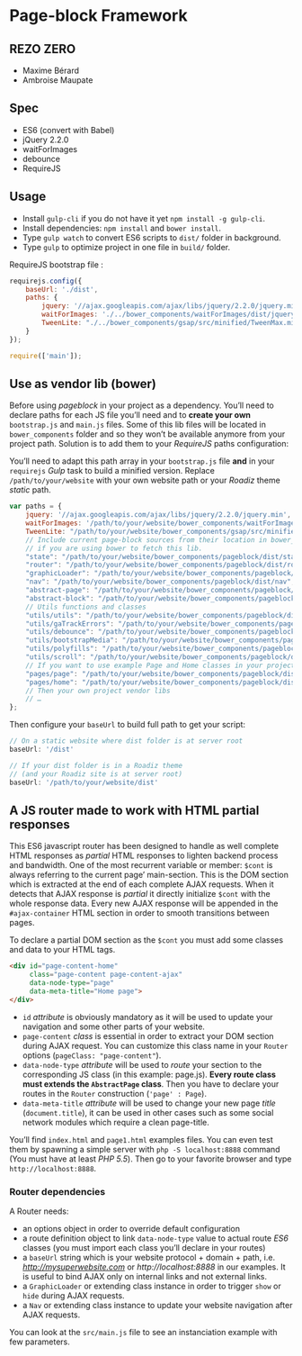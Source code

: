 # Page-block Framework
## REZO ZERO

- Maxime Bérard
- Ambroise Maupate

## Spec

- ES6 (convert with Babel)
- jQuery 2.2.0
- waitForImages
- debounce
- RequireJS

## Usage

- Install `gulp-cli` if you do not have it yet `npm install -g gulp-cli`.
- Install dependencies: `npm install` and `bower install`.
- Type `gulp watch` to convert ES6 scripts to `dist/` folder in background.
- Type `gulp` to optimize project in one file in `build/` folder.

RequireJS bootstrap file :

```js
requirejs.config({
    baseUrl: './dist',
    paths: {
        jquery: '//ajax.googleapis.com/ajax/libs/jquery/2.2.0/jquery.min',
        waitForImages: './../bower_components/waitForImages/dist/jquery.waitforimages.min',
        TweenLite: "./../bower_components/gsap/src/minified/TweenMax.min",
    }
});

require(['main']);
```

## Use as vendor lib (bower)

Before using *pageblock* in your project as a dependency. You’ll need to declare
paths for each JS file you’ll need and to **create your own** `bootstrap.js` and `main.js`
files. Some of this lib files will be located in `bower_components` folder and so they
won’t be available anymore from your project path. Solution is to add them to your
*RequireJS* paths configuration:

You’ll need to adapt this path array in your `bootstrap.js` file **and** in your
`requirejs` *Gulp* task to build a minified version. Replace `/path/to/your/website`
with your own website path or your *Roadiz* theme *static* path.

```js
var paths = {
    jquery: '//ajax.googleapis.com/ajax/libs/jquery/2.2.0/jquery.min',
    waitForImages: '/path/to/your/website/bower_components/waitForImages/dist/jquery.waitforimages.min',
    TweenLite: "/path/to/your/website/bower_components/gsap/src/minified/TweenMax.min",
    // Include current page-block sources from their location in bower_components
    // if you are using bower to fetch this lib.
    "state": "/path/to/your/website/bower_components/pageblock/dist/state",
    "router": "/path/to/your/website/bower_components/pageblock/dist/router",
    "graphicLoader": "/path/to/your/website/bower_components/pageblock/dist/graphicLoader",
    "nav": "/path/to/your/website/bower_components/pageblock/dist/nav",
    "abstract-page": "/path/to/your/website/bower_components/pageblock/dist/abstract-page",
    "abstract-block": "/path/to/your/website/bower_components/pageblock/dist/abstract-block",
    // Utils functions and classes
    "utils/utils": "/path/to/your/website/bower_components/pageblock/dist/utils/utils",
    "utils/gaTrackErrors": "/path/to/your/website/bower_components/pageblock/dist/utils/gaTrackErrors",
    "utils/debounce": "/path/to/your/website/bower_components/pageblock/dist/utils/debounce",
    "utils/bootstrapMedia": "/path/to/your/website/bower_components/pageblock/dist/utils/bootstrapMedia",
    "utils/polyfills": "/path/to/your/website/bower_components/pageblock/dist/utils/polyfills",
    "utils/scroll": "/path/to/your/website/bower_components/pageblock/dist/utils/scroll",
    // If you want to use example Page and Home classes in your project
    "pages/page": "/path/to/your/website/bower_components/pageblock/dist/pages/page"
    "pages/home": "/path/to/your/website/bower_components/pageblock/dist/pages/home"
    // Then your own project vendor libs
    // …
};
```
Then configure your `baseUrl` to build full path to get your script:

```js
// On a static website where dist folder is at server root
baseUrl: '/dist'

// If your dist folder is in a Roadiz theme
// (and your Roadiz site is at server root)
baseUrl: '/path/to/your/website/dist'
```

## A JS router made to work with HTML partial responses

This ES6 javascript router has been designed to handle as well complete HTML responses as
*partial* HTML responses to lighten backend process and bandwidth.
One of the most recurrent variable or member: `$cont` is always referring to the current page’ main-section.
This is the DOM section which is extracted at the end of each complete AJAX requests. When it detects that AJAX
response is *partial* it directly initialize `$cont` with the whole response data. Every new AJAX response will
be appended in the `#ajax-container` HTML section in order to smooth transitions between pages.

To declare a partial DOM section as the `$cont` you must add some classes and
data to your HTML tags.

```html
<div id="page-content-home"
     class="page-content page-content-ajax"
     data-node-type="page"
     data-meta-title="Home page">
</div>
```
- `id` *attribute* is obviously mandatory as it will be used to update your navigation and some other parts of your website.
- `page-content` *class* is essential in order to extract your DOM section during AJAX request. You can customize this class name in your `Router` options (`pageClass: "page-content"`).
- `data-node-type` *attribute* will be used to *route* your section to the corresponding JS class (in this example: page.js). **Every route class must extends the `AbstractPage` class**. Then you have to declare your routes in the `Router` construction (`'page' : Page`).
- `data-meta-title` *attribute* will be used to change your new page *title* (`document.title`), it can be used in other cases such as some social network modules which require a clean page-title.

You’ll find `index.html` and `page1.html` examples files. You can even test them
by spawning a simple server with `php -S localhost:8888` command (You must have at least *PHP 5.5*).
Then go to your favorite browser and type `http://localhost:8888`.

### Router dependencies

A Router needs:

- an options object in order to override default configuration
- a route definition object to link `data-node-type` value to actual route *ES6* classes (you must import each class you’ll declare in your routes)
- a `baseUrl` string which is your website protocol + domain + path, i.e. *http://mysuperwebsite.com* or *http://localhost:8888* in our examples. It is useful to bind AJAX only on internal links and not external links.
- a `GraphicLoader` or extending class instance in order to trigger `show` or `hide` during AJAX requests.
- a `Nav` or extending class instance to update your website navigation after AJAX requests.

You can look at the `src/main.js` file to see an instanciation example with few parameters.

